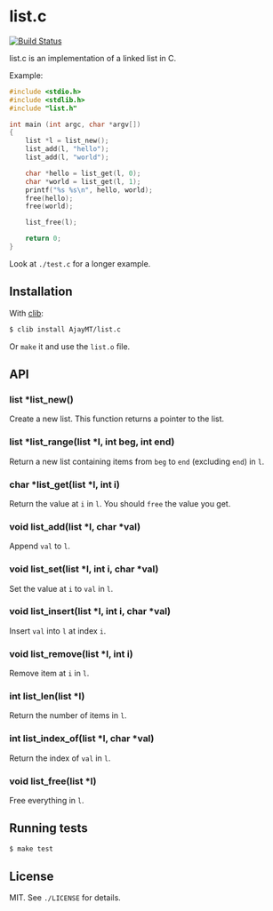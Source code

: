 
# list.c
[![Build Status](https://travis-ci.org/AjayMT/list.c.svg)](https://travis-ci.org/AjayMT/list.c)

list.c is an implementation of a linked list in C.

Example:

```c
#include <stdio.h>
#include <stdlib.h>
#include "list.h"

int main (int argc, char *argv[])
{
    list *l = list_new();
    list_add(l, "hello");
    list_add(l, "world");

    char *hello = list_get(l, 0);
    char *world = list_get(l, 1);
    printf("%s %s\n", hello, world);
    free(hello);
    free(world);

    list_free(l);

    return 0;
}
```

Look at `./test.c` for a longer example.

## Installation
With [clib](http://github.com/clibs/clib):

```sh
$ clib install AjayMT/list.c
```

Or `make` it and use the `list.o` file.

## API
### list *list_new()
Create a new list. This function returns a pointer to the list.

### list *list_range(list *l, int beg, int end)
Return a new list containing items from `beg` to `end` (excluding `end`) in `l`.

### char *list_get(list *l, int i)
Return the value at `i` in `l`. You should `free` the value you get.

### void list_add(list *l, char *val)
Append `val` to `l`.

### void list_set(list *l, int i, char *val)
Set the value at `i` to `val` in `l`.

### void list_insert(list *l, int i, char *val)
Insert `val` into `l` at index `i`.

### void list_remove(list *l, int i)
Remove item at `i` in `l`.

### int list_len(list *l)
Return the number of items in `l`.

### int list_index_of(list *l, char *val)
Return the index of `val` in `l`.

### void list_free(list *l)
Free everything in `l`.

## Running tests

```sh
$ make test
```

## License
MIT. See `./LICENSE` for details.
